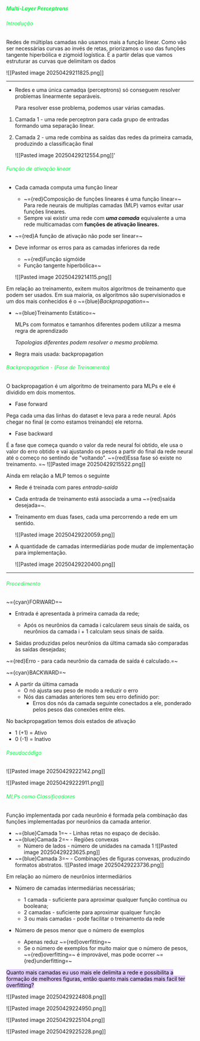 
#####                                                          <span style="color:rgb(0, 255, 64)">Multi-Layer Perceptrons</span>

###### <span style="color:rgb(0, 255, 64)">Introdução</span>

Redes de múltiplas camadas não usamos mais a função linear. Como vão ser necessárias curvas ao invés de retas, priorizamos o uso das funções tangente hiperbólica e zigmoid logística. É a partir delas que vamos estruturar as curvas que delimitam os dados

![[Pasted image 20250429211825.png]]

---

-  Redes e uma única camadqa (perceptrons) só conseguem resolver problemas linearmente  separáveis. 

	Para resolver esse problema, podemos usar várias camadas. 

1. Camada 1 - uma rede perceptron para cada grupo de entradas formando uma separação linear.
2.  Camada 2 - uma rede combina as saídas das redes da primeira camada, produzindo a classificação final
	
	![[Pasted image 20250429212554.png]]'

###### <span style="color:rgb(0, 255, 64)">Função de ativação linear</span>

-  Cada camada computa uma função linear
	-  ~={red}Composição de funções lineares é uma função linear=~
			Para rede neurais de multiplas camadas (MLP) vamos evitar usar funções lineares.
	-  Sempre vai existir uma rede com ***uma camada*** equivalente a uma rede multicamadas com **funções de ativação lineares.**

-  ~={red}A função de ativação não pode ser linear=~
-  Deve informar os erros para as camadas inferiores da rede
	-  ~={red}Função sigmóide
	-  Função tangente hiperbólica=~

	![[Pasted image 20250429214115.png]]

Em relação ao treinamento, exitem muitos algoritmos de treinamento que podem ser usados. Em sua maioria, os algoritmos são supervisionados e um dos mais conhecidos é o ~={blue}_Backpropagation_=~

-  ~={blue}Treinamento Estático=~

	MLPs com formatos e tamanhos diferentes podem utilizar a mesma regra de aprendizado

	*Topologias diferentes podem resolver o mesmo problema.* 

-  Regra mais usada: backpropagation

###### <span style="color:rgb(0, 255, 64)">Backpropagation - (Fase de Treinamento)</span>

O backpropagation é um algoritmo de treinamento para MLPs e ele é dividido em dois momentos.

-  Fase forward 

Pega cada uma das linhas do dataset e leva para a rede neural. Após chegar no final (e como estamos treinando) ele retorna. 

-  Fase backward

É a fase que começa quando o valor da rede neural foi obtido, ele usa o valor do erro obtido e vai ajustando os pesos a partir do final da rede neural até o começo no sentindo de "voltando". ~={red}Essa fase só existe no treinamento.
=~
![[Pasted image 20250429215522.png]]

Ainda em relação a MLP temos o seguinte

-  Rede é treinada com pares *entrada-saída*
-  Cada entrada de treinamento está associada a uma ~={red}saída desejada=~.
-  Treinamento em duas fases, cada uma percorrendo a rede em um sentido.

	![[Pasted image 20250429220059.png]]

-  A quantidade de camadas intermediárias pode mudar de implementação para implementação.

	![[Pasted image 20250429220400.png]]

---
###### <span style="color:rgb(0, 255, 64)">Procedimento</span>

~={cyan}FORWARD=~

- Entrada é apresentada à primeira camada da rede;
	-  Após os neurônios da camada i calcularem seus sinais de saída, os neurônios da camada i + 1 calculam seus sinais de saída.

- Saidas produzidas pelos neurônios da última camada são comparadas às saídas desejadas;

~={red}Erro - para cada neurônio da camada de saída é calculado.=~

~={cyan}BACKWARD=~

- A partir da última camada
	-  O nó ajusta seu peso de modo a reduzir o erro
	-  Nós das camadas anteriores tem seu erro definido por:
		- Erros dos nós da camada seguinte conectados a ele, ponderado pelos pesos das conexões entre eles.

No backpropagation temos dois estados de ativação

-  1 (+1) = Ativo
-  0 (-1) = Inativo

###### <span style="color:rgb(0, 255, 64)">Pseudocódigo</span>

![[Pasted image 20250429222142.png]]

![[Pasted image 20250429222911.png]]

###### <span style="color:rgb(0, 255, 64)">MLPs como Classificadores</span>

Função implementada por cada neurônio é formada pela combinação das funções implementadas por neurônios da camada anterior.

-  ~={blue}Camada 1=~ - Linhas retas no espaço de decisão. 
-  ~={blue}Camada 2=~ - Regiões convexas 
	-  Número de lados - número de unidades na camada 1
	![[Pasted image 20250429223625.png]]
-  ~={blue}Camada 3=~ - Combinações de figuras convexas, produzindo formatos abstratos.
	![[Pasted image 20250429223736.png]]

Em relação ao número de neurônios intermediários

-  Número de camadas intermediárias necessárias;
	-  1 camada - suficiente para aproximar qualquer função contínua ou booleana;
	-  2 camadas - suficiente para aproximar qualquer função
	-  3 ou mais camadas - pode facilitar o treinamento da rede

-  Número de pesos menor que o número de exemplos
	-  Apenas reduz ~={red}overfitting=~
	-  Se o número de exemplos for muito maior que o número de pesos, ~={red}overfitting=~ é improvável, mas pode ocorrer ~={red}underfitting=~

<mark style="background: #D2B3FFA6;">Quanto mais camadas eu uso mais ele delimita a rede e possibilita a formação de melhores figuras, então quanto mais camadas mais facil ter overfitting?
</mark>

![[Pasted image 20250429224808.png]]

![[Pasted image 20250429224950.png]]

![[Pasted image 20250429225104.png]]

![[Pasted image 20250429225228.png]]

































































